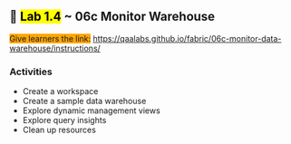 ## 🧪 <mark>Lab 1.4</mark> ~ 06c Monitor Warehouse

<span style="background-color: orange;">Give learners the link:</span> https://qaalabs.github.io/fabric/06c-monitor-data-warehouse/instructions/

### Activities

- Create a workspace
- Create a sample data warehouse
- Explore dynamic management views
- Explore query insights
- Clean up resources
